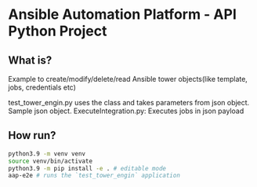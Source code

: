 # Ansible Automation Platform - API Python Project


## What is?
Example to create/modify/delete/read Ansible tower objects(like template, jobs, credentials etc)

test_tower_engin.py uses the class and takes parameters from json object. Sample json object.
ExecuteIntegration.py: Executes jobs in json payload

## How run?

```bash
python3.9 -m venv venv
source venv/bin/activate
python3.9 -m pip install -e . # editable mode
aap-e2e # runs the `test_tower_engin` application
```
